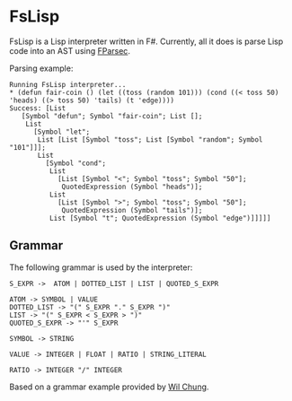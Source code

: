 # FsLisp

FsLisp is a Lisp interpreter written in F#. Currently, all it does is parse Lisp code into an AST using [FParsec](https://github.com/stephan-tolksdorf/fparsec).

Parsing example:
```
Running FsLisp interpreter...
* (defun fair-coin () (let ((toss (random 101))) (cond ((< toss 50) 'heads) ((> toss 50) 'tails) (t 'edge))))
Success: [List
   [Symbol "defun"; Symbol "fair-coin"; List [];
    List
      [Symbol "let";
       List [List [Symbol "toss"; List [Symbol "random"; Symbol "101"]]];
       List
         [Symbol "cond";
          List
            [List [Symbol "<"; Symbol "toss"; Symbol "50"];
             QuotedExpression (Symbol "heads")];
          List
            [List [Symbol ">"; Symbol "toss"; Symbol "50"];
             QuotedExpression (Symbol "tails")];
          List [Symbol "t"; QuotedExpression (Symbol "edge")]]]]]
```

## Grammar

The following grammar is used by the interpreter:

```
S_EXPR ->  ATOM | DOTTED_LIST | LIST | QUOTED_S_EXPR

ATOM -> SYMBOL | VALUE
DOTTED_LIST -> "(" S_EXPR "." S_EXPR ")"
LIST -> "(" S_EXPR < S_EXPR > ")"
QUOTED_S_EXPR -> "'" S_EXPR

SYMBOL -> STRING

VALUE -> INTEGER | FLOAT | RATIO | STRING_LITERAL

RATIO -> INTEGER "/" INTEGER
```

Based on a grammar example provided by [Wil Chung](https://iamwilhelm.github.io/bnf-examples/lisp).